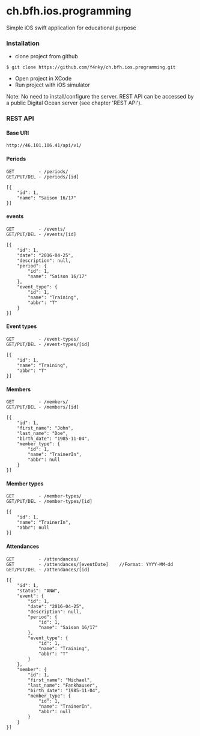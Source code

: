 # ch.bfh.ios.programming
Simple iOS swift application for educational purpose

### Installation
- clone project from github
```
$ git clone https://github.com/f4nky/ch.bfh.ios.programming.git
```
- Open project in XCode
- Run project with iOS simulator

Note: No need to install/configure the server. REST API can be accessed by a public Digital Ocean server (see chapter 'REST API').

### REST API
#### Base URI
```
http://46.101.106.41/api/v1/
```
#### Periods
```
GET         - /periods/
GET/PUT/DEL - /periods/[id]
```
```
[{
    "id": 1,
    "name": "Saison 16/17"
}]
```
#### events
```
GET         - /events/
GET/PUT/DEL - /events/[id]
```
```
[{
    "id": 1,
    "date": "2016-04-25",
    "description": null,
    "period": {
        "id": 1,
        "name": "Saison 16/17"
    },
    "event_type": {
        "id": 1,
        "name": "Training",
        "abbr": "T"
    }
}]
```
#### Event types
```
GET         - /event-types/
GET/PUT/DEL - /event-types/[id]
```
```
[{
    "id": 1,
    "name": "Training",
    "abbr": "T"
}]
```
#### Members
```
GET         - /members/
GET/PUT/DEL - /members/[id]
```
```
[{
    "id": 1,
    "first_name": "John",
    "last_name": "Doe",
    "birth_date": "1985-11-04",
    "member_type": {
        "id": 1,
        "name": "TrainerIn",
        "abbr": null
    }
}]
```
#### Member types
```
GET         - /member-types/
GET/PUT/DEL - /member-types/[id]
```
```
[{
    "id": 1,
    "name": "TrainerIn",
    "abbr": null
}]
```
#### Attendances
```
GET         - /attendances/
GET         - /attendances/[eventDate]    //Format: YYYY-MM-dd
GET/PUT/DEL - /attendances/[id]
```
```
[{
    "id": 1,
    "status": "ANW",
    "event": {
        "id": 1,
        "date": "2016-04-25",
        "description": null,
        "period": {
            "id": 1,
            "name": "Saison 16/17"
        },
        "event_type": {
            "id": 1,
            "name": "Training",
            "abbr": "T"
        }
    },
    "member": {
        "id": 1,
        "first_name": "Michael",
        "last_name": "Fankhauser",
        "birth_date": "1985-11-04",
        "member_type": {
            "id": 1,
            "name": "TrainerIn",
            "abbr": null
        }
    }
}]
```
